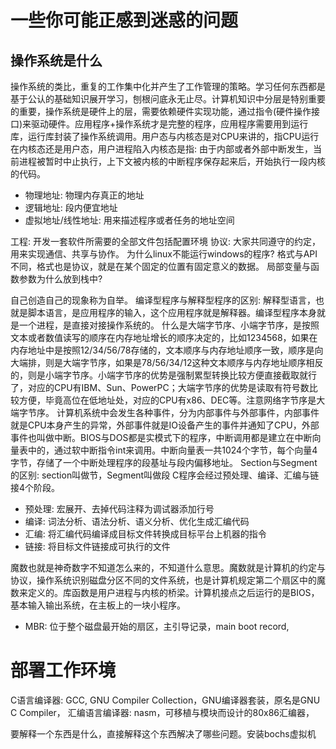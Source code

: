 # 一些你可能正感到迷惑的问题
## 操作系统是什么
操作系统的类比，重复的工作集中化并产生了工作管理的策略。学习任何东西都是基于公认的基础知识展开学习，刨根问底永无止尽。计算机知识中分层是特别重要的重要，操作系统是硬件上的层，需要依赖硬件实现功能，通过指令(硬件操作接口)来驱动硬件。应用程序+操作系统才是完整的程序，应用程序需要用到运行库，运行库封装了操作系统调用。用户态与内核态是对CPU来讲的，指CPU运行在内核态还是用户态，用户进程陷入内核态是指: 由于内部或者外部中断发生，当前进程被暂时中止执行，上下文被内核的中断程序保存起来后，开始执行一段内核的代码。
- 物理地址: 物理内存真正的地址
- 逻辑地址: 段内便宜地址
- 虚拟地址/线性地址: 用来描述程序或者任务的地址空间

工程: 开发一套软件所需要的全部文件包括配置环境
协议: 大家共同遵守的约定，用来实现通信、共享与协作。
为什么linux不能运行windows的程序? 格式与API不同，格式也是协议，就是在某个固定的位置有固定意义的数据。
局部变量与函数参数为什么放到栈中?

自己创造自己的现象称为自举。
编译型程序与解释型程序的区别: 解释型语言，也就是脚本语言，是应用程序的输入，这个应用程序就是解释器。编译型程序本身就是一个进程，是直接对接操作系统的。
什么是大端字节序、小端字节序，是按照文本或者数值读写的顺序在内存地址增长的顺序决定的，比如1234568，如果在内存地址中是按照12/34/56/78存储的，文本顺序与内存地址顺序一致，顺序是向大端排，则是大端字节序，如果是78/56/34/12这种文本顺序与内存地址顺序相反的，则是小端字节序。小端字节序的优势是强制累型转换比较方便直接截取就行了，对应的CPU有IBM、Sun、PowerPC；大端字节序的优势是读取有符号数比较方便，毕竟高位在低地址处，对应的CPU有x86、DEC等。注意网络字节序是大端字节序。
计算机系统中会发生各种事件，分为内部事件与外部事件，内部事件就是CPU本身产生的异常，外部事件就是IO设备产生的事件并通知了CPU，外部事件也叫做中断。BIOS与DOS都是实模式下的程序，中断调用都是建立在中断向量表中的，通过软中断指令int来调用。中断向量表一共1024个字节，每个向量4字节，存储了一个中断处理程序的段基址与段内偏移地址。
Section与Segment的区别: section叫做节，Segment叫做段
C程序会经过预处理、编译、汇编与链接4个阶段。
- 预处理: 宏展开、去掉代码注释为调试器添加行号
- 编译: 词法分析、语法分析、语义分析、优化生成汇编代码
- 汇编: 将汇编代码编译成目标文件转换成目标平台上机器的指令
- 链接: 将目标文件链接成可执行的文件

魔数也就是神奇数字不知道怎么来的，不知道什么意思。魔数就是计算机的约定与协议，操作系统识别磁盘分区不同的文件系统，也是计算机规定第二个扇区中的魔数来定义的。库函数是用户进程与内核的桥梁。计算机接点之后运行的是BIOS，基本输入输出系统，在主板上的一块小程序。
- MBR: 位于整个磁盘最开始的扇区，主引导记录，main boot record,

# 部署工作环境
C语言编译器: GCC, GNU Compiler Collection，GNU编译器套装，原名是GNU C Compiler，
汇编语言编译器: nasm，可移植与模块而设计的80x86汇编器，

要解释一个东西是什么，直接解释这个东西解决了哪些问题。安装bochs虚拟机

